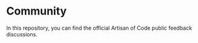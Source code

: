 # Community

In this repository, you can find the official Artisan of Code public feedback discussions.
